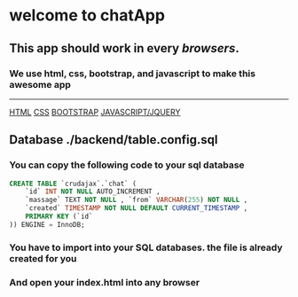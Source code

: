 # welcome to chatApp 
## This app **should** work in every *browsers*. 
### We use html, css, bootstrap, and javascript to make this awesome app
---
[HTML]("www.w3schools.com/html", "Visite the link")
[CSS]("www.w3schools.com/html", "Visite the link")
[BOOTSTRAP]("www.w3schools.com/html", "Visite the link")
[JAVASCRIPT/JQUERY]("www.w3schools.com/html", "Visite the link")
## Database ./backend/table.config.sql
### You can copy the following code to your sql __database__
```sql
CREATE TABLE `crudajax`.`chat` ( 
    `id` INT NOT NULL AUTO_INCREMENT , 
    `massage` TEXT NOT NULL , `from` VARCHAR(255) NOT NULL , 
    `created` TIMESTAMP NOT NULL DEFAULT CURRENT_TIMESTAMP , 
    PRIMARY KEY (`id`
)) ENGINE = InnoDB;
```

### You have to import into your SQL databases. the file is already created for you
### And open your index.html into any browser
